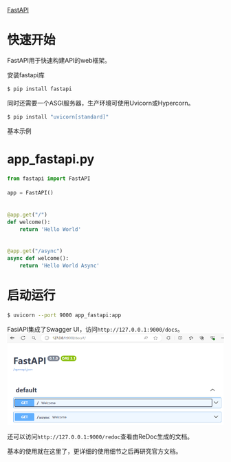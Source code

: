 [FastAPI](https://fastapi.tiangolo.com/zh/) 
# 快速开始

FastAPI用于快速构建API的web框架。

安装fastapi库
```Bash
$ pip install fastapi
```

同时还需要一个ASGI服务器，生产环境可使用Uvicorn或Hypercorn。
```Bash
$ pip install "uvicorn[standard]"
```

基本示例

<!-- tabs:start -->
# **app_fastapi.py**
```Python
from fastapi import FastAPI

app = FastAPI()


@app.get("/")
def welcome():
    return 'Hello World'


@app.get("/async")
async def welcome():
    return 'Hello World Async'
```

# **启动运行**
```Bash
$ uvicorn --port 9000 app_fastapi:app
```
<!-- tabs:end -->

FasiAPI集成了Swagger UI，访问`http://127.0.0.1:9000/docs`。
![python-fastapi-swagger.png](./_media/python-fastapi-swagger.png) 

还可以访问`http://127.0.0.1:9000/redoc`查看由ReDoc生成的文档。

基本的使用就在这里了，更详细的使用细节之后再研究官方文档。